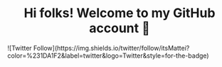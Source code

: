 <h1 align="center">Hi folks! Welcome to my GitHub account 👋 </h1>
![Twitter Follow](https://img.shields.io/twitter/follow/itsMattei?color=%231DA1F2&label=twitter&logo=Twitter&style=for-the-badge)

<!--
**itsmattei/itsmattei** is a ✨ _special_ ✨ repository because its `README.md` (this file) appears on your GitHub profile.

Here are some ideas to get you started:

- 🔭 I’m currently working on ...
- 🌱 I’m currently learning ...
- 👯 I’m looking to collaborate on ...
- 🤔 I’m looking for help with ...
- 💬 Ask me about ...
- 📫 How to reach me: ...
- 😄 Pronouns: ...
- ⚡ Fun fact: ...
-->
